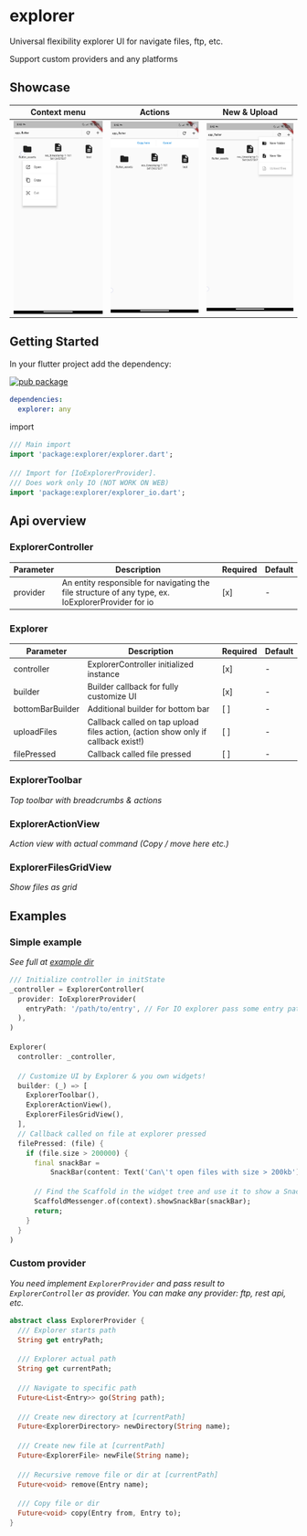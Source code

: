 # explorer

Universal flexibility explorer UI for navigate files, ftp, etc.

Support custom providers and any platforms

## Showcase

| Context menu              | Actions                    | New & Upload                 |
| ---                       | ---                        | ---                          |
|![](https://raw.githubusercontent.com/ScerIO/packages.flutter/main/packages/explorer/example/media/1.0/context.jpg?raw=true)  | ![](https://raw.githubusercontent.com/ScerIO/packages.flutter/main/packages/explorer/example/media/1.0/actions.jpg?raw=true)  | ![](https://raw.githubusercontent.com/ScerIO/packages.flutter/main/packages/explorer/example/media/1.0/new.jpg?raw=true)  |

## Getting Started

In your flutter project add the dependency:

[![pub package](https://img.shields.io/pub/v/explorer.svg)](https://pub.dartlang.org/packages/explorer)

```yaml
dependencies:
  explorer: any
```

import
```dart
/// Main import
import 'package:explorer/explorer.dart';

/// Import for [IoExplorerProvider]. 
/// Does work only IO (NOT WORK ON WEB)
import 'package:explorer/explorer_io.dart';
```

## Api overview

### ExplorerController
| Parameter  | Description                                                                                        | Required | Default |
|------------|----------------------------------------------------------------------------------------------------|----------|---------|
| provider   | An entity responsible for navigating the file structure of any type, ex. IoExplorerProvider for io | [x]      | -       |

### Explorer
| Parameter        | Description                                                                       | Required | Default |
|------------------|-----------------------------------------------------------------------------------|----------|---------|
| controller       | ExplorerController initialized instance                                           | [x]      | -       |
| builder          | Builder callback for fully customize UI                                           | [x]      | -       |
| bottomBarBuilder | Additional builder for bottom bar                                                 | [ ]      | -       |
| uploadFiles      | Callback called on tap upload files action, (action show only if callback exist!) | [ ]      | -       |
| filePressed      | Callback called file pressed                                                      | [ ]      | -       |

### ExplorerToolbar

_Top toolbar with breadcrumbs & actions_

### ExplorerActionView
_Action view with actual command (Copy / move here etc.)_

### ExplorerFilesGridView
_Show files as grid_

## Examples

### Simple example
_See full at [example dir](/example/lib/main.dart)_
```dart
/// Initialize controller in initState
_controller = ExplorerController(
  provider: IoExplorerProvider(
    entryPath: '/path/to/entry', // For IO explorer pass some entry path
  ),
)

Explorer(
  controller: _controller,

  // Customize UI by Explorer & you own widgets!
  builder: (_) => [
    ExplorerToolbar(),
    ExplorerActionView(),
    ExplorerFilesGridView(),
  ],
  // Callback called on file at explorer pressed
  filePressed: (file) {
    if (file.size > 200000) {
      final snackBar =
          SnackBar(content: Text('Can\'t open files with size > 200kb'));

      // Find the Scaffold in the widget tree and use it to show a SnackBar.
      ScaffoldMessenger.of(context).showSnackBar(snackBar);
      return;
    }
  }
)
```

### Custom provider
_You need implement `ExplorerProvider` and pass result to `ExplorerController` as provider. You can make any provider: ftp, rest api, etc._

```dart
abstract class ExplorerProvider {
  /// Explorer starts path
  String get entryPath;

  /// Explorer actual path
  String get currentPath;

  /// Navigate to specific path
  Future<List<Entry>> go(String path);

  /// Create new directory at [currentPath]
  Future<ExplorerDirectory> newDirectory(String name);

  /// Create new file at [currentPath]
  Future<ExplorerFile> newFile(String name);

  /// Recursive remove file or dir at [currentPath]
  Future<void> remove(Entry name);

  /// Copy file or dir
  Future<void> copy(Entry from, Entry to);
}
```
